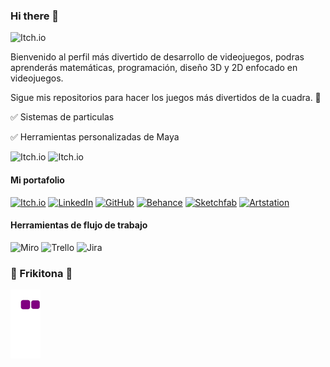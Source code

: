 ### Hi there 👋

![Itch.io](https://media.licdn.com/dms/image/D4E16AQEbouLeaWTmVA/profile-displaybackgroundimage-shrink_350_1400/0/1673567273104?e=1679529600&v=beta&t=YEWY_Ye8wXdI5t59FJiWoCnLqW87PYhGOAGvi14sI0I)

Bienvenido al perfil más divertido de desarrollo de videojuegos, podras aprenderás matemáticas, programación, diseño 3D y 2D enfocado en videojuegos.

Sigue mis repositorios para hacer los juegos más divertidos de la cuadra. 🥶

✅ Sistemas de particulas 

✅ Herramientas personalizadas de Maya

![Itch.io](https://i.postimg.cc/g28mM1fq/1.gif)
![Itch.io](https://i.postimg.cc/3NqY6h89/Triangulo-Caminado.gif)

#### Mi portafolio

[![Itch.io](https://img.shields.io/badge/Itch.io-FA5C5C?style=for-the-badge&logo=itchdotio&logoColor=white)](https://roo-wiki.itch.io/)
[![LinkedIn](https://img.shields.io/badge/LinkedIn-0077B5?style=for-the-badge&logo=linkedin&logoColor=white)](https://www.linkedin.com/in/bisarremochi/)
[![GitHub](https://img.shields.io/badge/GitHub-100000?style=for-the-badge&logo=github&logoColor=white)](https://github.com/RooWiki)
[![Behance](https://img.shields.io/badge/-Behance-blue?style=for-the-badge&logo=behance&logoColor=white)](https://www.behance.net/santi857)
[![Sketchfab](https://i.postimg.cc/2j70k3ms/1.jpg)](https://sketchfab.com/andrespineros)
[![Artstation](https://i.postimg.cc/k46dr8kP/sass.png)](https://www.artstation.com/roowiki)

#### Herramientas de flujo de trabajo
![Miro](https://img.shields.io/badge/Miro-050038?style=for-the-badge&logo=Miro&logoColor=white)
![Trello](https://img.shields.io/badge/Trello-0052CC?style=for-the-badge&logo=trello&logoColor=white)
![Jira](https://img.shields.io/badge/Jira-0052CC?style=for-the-badge&logo=Jira&logoColor=white)



### 🐍 Frikitona 🐍
![snake gif](https://github.com/roowiki/roowiki/blob/output/github-contribution-grid-snake.gif)


<!--
**RooWiki/RooWiki** is a ✨ _special_ ✨ repository because its `README.md` (this file) appears on your GitHub profile.

Here are some ideas to get you started:

- 🔭 I’m currently working on ...
- 🌱 I’m currently learning ...
- 👯 I’m looking to collaborate on ...
- 🤔 I’m looking for help with ...
- 💬 Ask me about ...
- 📫 How to reach me: ...
- 😄 Pronouns: ...
- ⚡ Fun fact: ...
-->
